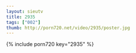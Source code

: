 ```yaml
--- 
layout: sieutv
title: 2935
tags: ["002"]
thumb: http://porn720.net/video/2935/poster.jpg
---
```

{% include porn720 key="2935" %} 
